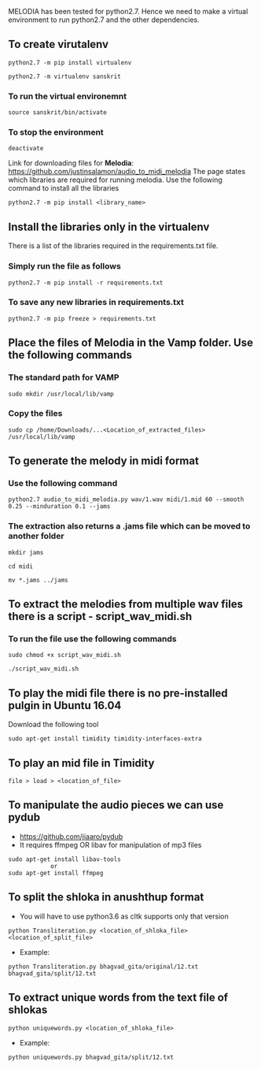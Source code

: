 MELODIA has been tested for python2.7. Hence we need to make a virtual environment to run python2.7 and the other dependencies.
## To create virutalenv
```
python2.7 -m pip install virtualenv

python2.7 -m virtualenv sanskrit
```

### To run the virtual environemnt

`source sanskrit/bin/activate`

### To stop the environment

`deactivate`

Link for downloading files for **Melodia**: https://github.com/justinsalamon/audio_to_midi_melodia
The page states which libraries are required for running melodia. Use the following command to install all the libraries

`python2.7 -m pip install <library_name>`

## Install the libraries only in the virtualenv
There is a list of the libraries required in the requirements.txt file.
### Simply run the file as follows

`python2.7 -m pip install -r requirements.txt`

### To save any new libraries in requirements.txt

`python2.7 -m pip freeze > requirements.txt`

## Place the files of Melodia in the Vamp folder. Use the following commands
### The standard path for VAMP

`sudo mkdir /usr/local/lib/vamp`

### Copy the files

`sudo cp /home/Downloads/...<Location_of_extracted_files> /usr/local/lib/vamp`

## To generate the melody in midi format
### Use the following command

`python2.7 audio_to_midi_melodia.py wav/1.wav midi/1.mid 60 --smooth 0.25 --minduration 0.1 --jams`

### The extraction also returns a .jams file which can be moved to another folder

```
mkdir jams

cd midi

mv *.jams ../jams
```

## To extract the melodies from multiple wav files there is a script - script_wav_midi.sh
### To run the file use the following commands

```
sudo chmod +x script_wav_midi.sh

./script_wav_midi.sh
```

## To play the midi file there is no pre-installed pulgin in Ubuntu 16.04
Download the following tool

`sudo apt-get install timidity timidity-interfaces-extra`

## To play an mid file in Timidity

`file > load > <location_of_file>`

## To manipulate the audio pieces we can use **pydub** 
* https://github.com/jiaaro/pydub
* It requires ffmpeg OR libav for manipulation of mp3 files

```
sudo apt-get install libav-tools
            or
sudo apt-get install ffmpeg
```

## To split the shloka in anushthup format
* You will have to use python3.6 as cltk supports only that version

`python Transliteration.py <location_of_shloka_file> <location_of_split_file>`

* Example:

`python Transliteration.py bhagvad_gita/original/12.txt bhagvad_gita/split/12.txt`

## To extract unique words from the text file of shlokas

`python uniquewords.py <location_of_shloka_file>`

* Example:

`python uniquewords.py bhagvad_gita/split/12.txt`